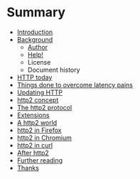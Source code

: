 # Summary

* [Introduction](README.md)
* [Background](background.md)
   * [Author](author.md)
   * [Help!](help.md)
   * License
   * Document history
* [HTTP today](today.md)
* [Things done to overcome latency pains](latency.md)
* [Updating HTTP](updating.md)
* [http2 concept](concept.md)
* [The http2 protocol](protocol.md)
* [Extensions](extensions.md)
* [A http2 world](world.md)
* [http2 in Firefox](firefox.md)
* [http2 in Chromium](chromium.md)
* [http2 in curl](curl.md)
* [After http2](after.md)
* [Further reading](reading.md)
* [Thanks](thanks.md)

